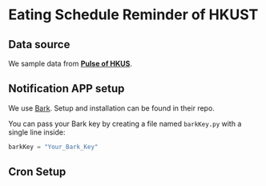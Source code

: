 # Eating Schedule Reminder of HKUST

## Data source

We sample data from [**Pulse of HKUS**](http://pulse-api.hkustvis.org/). 

## Notification APP setup

We use [Bark](https://github.com/Finb/Bark). Setup and installation can be found in their repo.

You can pass your Bark key by creating a file named `barkKey.py` with a single line inside:

```python
barkKey = "Your_Bark_Key"
```



## Cron Setup



